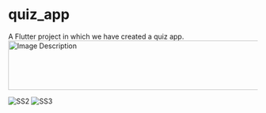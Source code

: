 # quiz_app

A Flutter project in which we have created a quiz app.
<img src="https://user-images.githubusercontent.com/104648275/227416128-757f02d2-3929-4f53-b83d-e3285d19dabf.jpeg" alt="Image Description" width="600" height="100">

![SS2](https://user-images.githubusercontent.com/104648275/227416415-09f23d91-a951-4a1e-852a-d7ad6974761d.jpeg)
![SS3](https://user-images.githubusercontent.com/104648275/227416387-b801cdad-d79c-453e-857e-366fdf3c0e23.jpeg)

